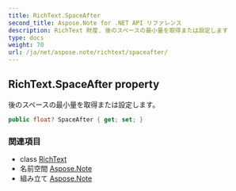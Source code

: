 ```yaml
---
title: RichText.SpaceAfter
second_title: Aspose.Note for .NET API リファレンス
description: RichText 財産. 後のスペースの最小量を取得または設定します
type: docs
weight: 70
url: /ja/net/aspose.note/richtext/spaceafter/
---
```

## RichText.SpaceAfter property

後のスペースの最小量を取得または設定します。

```csharp
public float? SpaceAfter { get; set; }
```

### 関連項目

* class [RichText](../)
* 名前空間 [Aspose.Note](../../richtext/)
* 組み立て [Aspose.Note](../../../)


